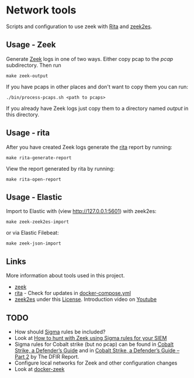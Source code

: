 # Network tools 

Scripts and configuration to use zeek with [Rita](https://github.com/activecm/rita) and [zeek2es](https://github.com/corelight/zeek2es). 

## Usage - Zeek

Generate [Zeek](https://zeek.org/) logs in one of two ways. Either copy pcap to the *pcap* subdirectory. Then run 

    make zeek-output

If you have pcaps in other places and don't want to copy them you can run:

    ./bin/process-pcaps.sh <path to pcaps>

If you already have Zeek logs just copy them to a directory named *output* in this directory.

## Usage - rita

After you have created Zeek logs generate the [rita](https://github.com/activecm/rita) report by running:

    make rita-generate-report

View the report generated by rita by running:

    make rita-open-report

## Usage - Elastic

Import to Elastic with (view http://127.0.0.1:5601) with zeek2es:

    make zeek-zeek2es-import

or via Elastic Filebeat:

    make zeek-json-import

## Links

More information about tools used in this project.

- [zeek](https://zeek.org/)
- [rita](https://github.com/activecm/rita) - Check for updates in [docker-compose.yml](https://github.com/activecm/rita/blob/master/docker-compose.yml)
- [zeek2es](https://github.com/corelight/zeek2es) under this [License](https://github.com/corelight/zeek2es/blob/master/LICENSE). Introduction video on [Youtube](https://www.youtube.com/watch?v=Ahe4jmdB2uQ)

## TODO

- How should [Sigma](https://github.com/SigmaHQ/sigma) rules be included?
- Look at [How to hunt with Zeek using Sigma rules for your SIEM](https://www.youtube.com/watch?v=B20u53S72zA)
- Sigma rules for Cobalt strike (but no pcap) can be found in [Cobalt Strike, a Defender’s Guide](https://thedfirreport.com/2021/08/29/cobalt-strike-a-defenders-guide/) and in [Cobalt Strike, a Defender’s Guide – Part 2](https://thedfirreport.com/2022/01/24/cobalt-strike-a-defenders-guide-part-2/) by The DFIR Report.
- Configure local networks for Zeek and other configuration changes
- Look at [docker-zeek](https://github.com/blacktop/docker-zeek)

